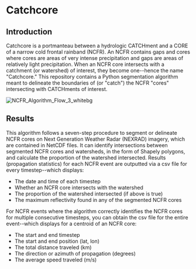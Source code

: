 # Catchcore

## Introduction

Catchcore is a portmanteau between a hydrologic CATCHment and a CORE of a narrow cold frontal rainband (NCFR). An NCFR contains gaps and cores where cores are areas of very intense precipitation and gaps are areas of relatively light precipitation. When an NCFR core intersects with a catchment (or watershed) of interest, they become one--hence the name "Catchcore." This repository contains a Python segmentation algorithm meant to delineate the boundaries of (or "catch") the NCFR "cores" intersecting with CATCHments of interest.

![NCFR_Algorithm_Flow_3_whitebg](https://github.com/user-attachments/assets/cabea51d-a825-49e3-8dad-980a2319d5cb)

## Results

This algorithm follows a seven-step procedure to segment or delineate NCFR cores on Next Generation Weather Radar (NEXRAD) imagery, which are contained in NetCDF files. It can identify intersections between segmented NCFR cores and watersheds, in the form of Shapely polygons, and calculate the proportion of the watershed intersected. Results (propagation statistics) for each NCFR event are outputted via a csv file for every timestep--which displays: 
<ul>
  <li>The date and time of each timestep</li>
  <li>Whether an NCFR core intersects with the watershed</li>
  <li>The proportion of the watershed intersected (if above is true)</li>
  <li>The maximum reflectivity found in any of the segmented NCFR cores</li>
</ul>

For NCFR events where the algorithm correctly identifies the NCFR cores for multiple consecutive timesteps, you can obtain the csv file for the entire event--which displays for a centroid of an NCFR core:
<ul>
  <li>The start and end timestep</li>
  <li>The start and end position (lat, lon)</li>
  <li>The total distance traveled (km)</li>
  <li>The direction or azimuth of propagation (degrees)</li>
  <li>The average speed traveled (m/s)</li>
</ul>
